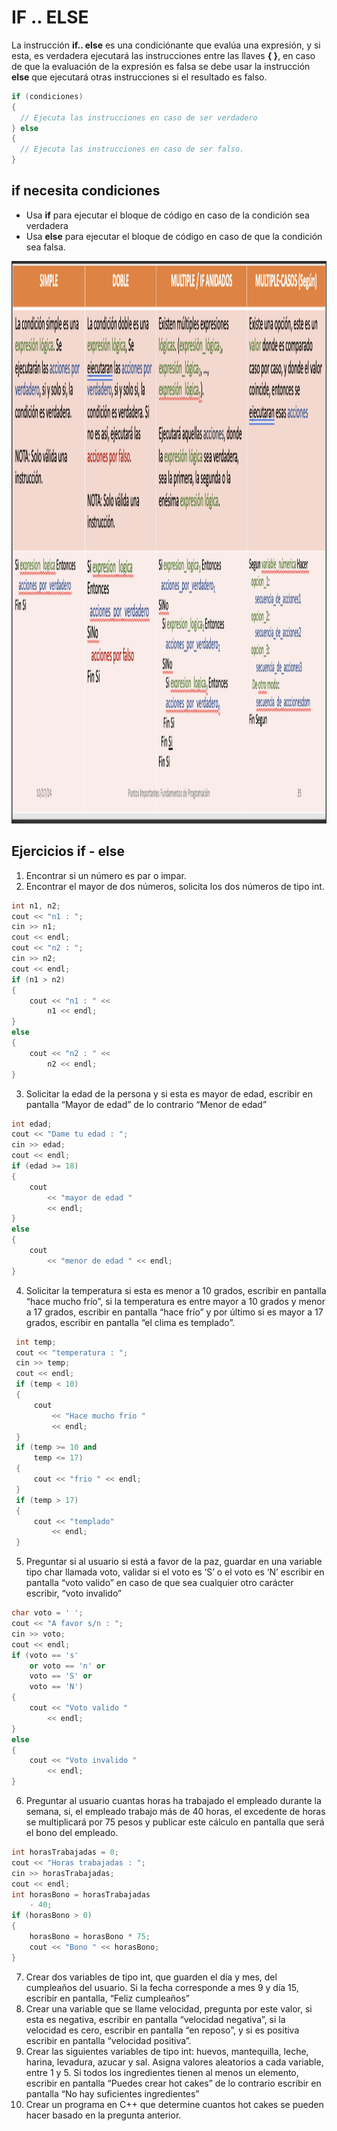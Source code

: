 # IF .. ELSE

La instrucción **if.. else** es una condiciónante que evalúa una expresión, y si esta, es verdadera ejecutará las instrucciones entre las llaves **{ }**, en caso de que la evaluación de la expresión es falsa se debe usar la instrucción **else** que ejecutará otras instrucciones si el resultado es falso.

```C++
if (condiciones)
{
  // Ejecuta las instrucciones en caso de ser verdadero
} else
{
  // Ejecuta las instrucciones en caso de ser falso.
}
```

## if necesita condiciones

* Usa **if** para ejecutar el bloque de código en caso de la condición sea verdadera
* Usa **else** para ejecutar el bloque de código en caso de que la condición sea falsa.

<p align="center">
<img src="https://github.com/josblax/FP/blob/main/imagenes/ifelse2.png" alt="Layout app" width="1200" height="900">
</p>

## Ejercicios if - else

1.	Encontrar si un número es par o impar.
2.	Encontrar el mayor de dos números, solicita los dos números de tipo int.
```C++
int n1, n2;
cout << "n1 : ";
cin >> n1;
cout << endl;
cout << "n2 : ";
cin >> n2;
cout << endl;
if (n1 > n2) 
{
    cout << "n1 : " << 
        n1 << endl;
}
else 
{
    cout << "n2 : " <<
        n2 << endl;
}
```
3.	Solicitar la edad de la persona y si esta es mayor de edad, escribir en pantalla “Mayor de edad” de lo contrario “Menor de edad”
```C++
int edad;
cout << "Dame tu edad : ";
cin >> edad;
cout << endl;
if (edad >= 18) 
{
    cout 
        << "mayor de edad " 
        << endl;
}
else 
{
    cout 
        << "menor de edad " << endl;
}
```
4.	Solicitar la temperatura si esta es menor a 10 grados, escribir en pantalla “hace mucho frío”, si la temperatura es entre mayor a 10 grados y menor a 17 grados, escribir en pantalla “hace frío” y por último si es mayor a 17 grados, escribir en pantalla “el clima es templado”.
```C++
 int temp;
 cout << "temperatura : ";
 cin >> temp;
 cout << endl;
 if (temp < 10) 
 {
     cout 
         << "Hace mucho frio " 
         << endl;
 }
 if (temp >= 10 and
     temp <= 17) 
 {
     cout << "frio " << endl;
 }
 if (temp > 17) 
 {
     cout << "templado"
         << endl;
 }
```
5.	Preguntar si al usuario si está a favor de la paz, guardar en una variable tipo char llamada voto, validar si el voto es ‘S’ o el voto es ‘N’ escribir en pantalla “voto valido” en caso de que sea cualquier otro carácter escribir, “voto invalido”
```C++
char voto = ' ';
cout << "A favor s/n : ";
cin >> voto;
cout << endl;
if (voto == 's'
    or voto == 'n' or
    voto == 'S' or 
    voto == 'N')
{
    cout << "Voto valido " 
        << endl;
}
else 
{
    cout << "Voto invalido "
        << endl;
}
```
6.	Preguntar al usuario cuantas horas ha trabajado el empleado durante la semana, si, el empleado trabajo más de 40 horas, el excedente de horas se multiplicará por 75 pesos y publicar este cálculo en pantalla que será el bono del empleado.
```C++
int horasTrabajadas = 0;
cout << "Horas trabajadas : ";
cin >> horasTrabajadas;
cout << endl;
int horasBono = horasTrabajadas
    - 40;
if (horasBono > 0) 
{
    horasBono = horasBono * 75;
    cout << "Bono " << horasBono;
}
```
7.	Crear dos variables de tipo int, que guarden el día y mes, del cumpleaños del usuario. Si la fecha corresponde a mes 9 y día 15, escribir en pantalla, “Feliz cumpleaños”
8.	Crear una variable que se llame velocidad, pregunta por este valor, si esta es negativa, escribir en pantalla “velocidad negativa”, si la velocidad es cero, escribir en pantalla “en reposo”, y si es positiva escribir en pantalla “velocidad positiva”.
9.	Crear las siguientes variables de tipo int: huevos, mantequilla, leche, harina, levadura, azucar y sal. Asigna valores aleatorios a cada variable, entre 1 y 5. Si todos los ingredientes tienen al menos un elemento, escribir en pantalla “Puedes crear hot cakes” de lo contrario escribir en pantalla “No hay suficientes ingredientes”
10.	Crear un programa en C++ que determine cuantos hot cakes se pueden hacer basado en la pregunta anterior. 

